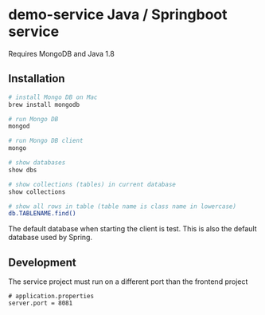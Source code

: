 # demo-service Java / Springboot service

Requires MongoDB and Java 1.8

## Installation

``` bash
# install Mongo DB on Mac
brew install mongodb

# run Mongo DB
mongod

# run Mongo DB client
mongo

# show databases
show dbs

# show collections (tables) in current database
show collections

# show all rows in table (table name is class name in lowercase)
db.TABLENAME.find()
```

The default database when starting the client is test. This is also the default database used by Spring.

## Development
The service project must run on a different port than the frontend project
```
# application.properties
server.port = 8081
```

